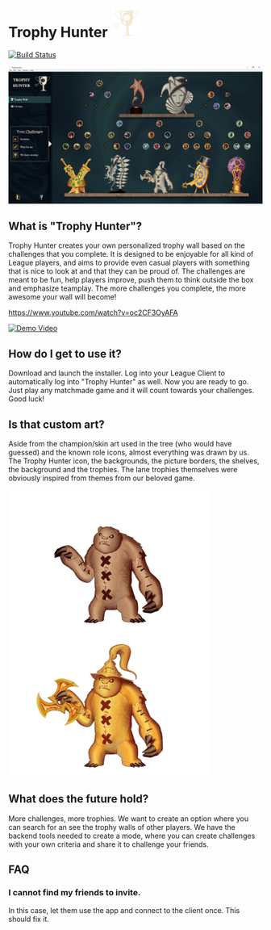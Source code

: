 # Trophy Hunter <img src="/examples/logo.png" width="60" height="60">
[![Build Status](https://travis-ci.com/TiFu/riot-api-challenge-2018.svg?token=3VvqnLpe2ibJHC5uy4EV&branch=master)](https://travis-ci.com/TiFu/riot-api-challenge-2018)

![Example Trophy Wall](./examples/wall_semi_cleared.png)

## What is "Trophy Hunter"?
Trophy Hunter creates your own personalized trophy wall based on the challenges that you complete. It is designed to be enjoyable for all kind of League players, and aims to provide even casual players with something that is nice to look at and that they can be proud of.
The challenges are meant to be fun, help players improve, push them to think outside the box and emphasize teamplay. The more challenges you complete, the more awesome your wall will become!

https://www.youtube.com/watch?v=oc2CF3OyAFA

[![Demo Video](https://img.youtube.com/vi/oc2CF3OyAFA/0.jpg)](https://www.youtube.com/watch?v=oc2CF3OyAFA)

## How do I get to use it?
Download and launch the installer. Log into your League Client to automatically log into "Trophy Hunter" as well. Now you are ready to go. Just play any matchmade game and it will count towards your challenges. Good luck!

## Is that custom art?
Aside from the champion/skin art used in the tree (who would have guessed) and the known role icons, almost everything was drawn by us. The Trophy Hunter icon, the backgrounds, the picture borders, the shelves, the background and the trophies. The lane trophies themselves were obviously inspired from themes from our beloved game.

<img src="/examples/Midlane_Trophy_1.png" width="400" height="283"> <img src="/examples/Midlane_Trophy_4.png" width="400" height="283">

## What does the future hold?
More challenges, more trophies. We want to create an option where you can search for an see the trophy walls of other players. We have the backend tools needed to create a mode, where you can create challenges with your own criteria and share it to challenge your friends.

## FAQ
### I cannot find my friends to invite.
In this case, let them use the app and connect to the client once. This should fix it.
